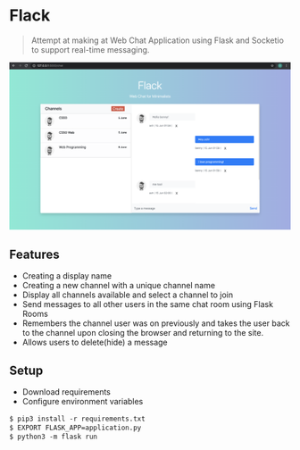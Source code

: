 # Flack

> Attempt at making at Web Chat Application using Flask and Socketio to support real-time messaging.

![Flack](/static/project2.jpg)

## Features

- Creating a display name
- Creating a new channel with a unique channel name
- Display all channels available and select a channel to join
- Send messages to all other users in the same chat room using Flask Rooms
- Remembers the channel user was on previously and takes the user back to the channel upon closing the browser and returning to the site.
- Allows users to delete(hide) a message

## Setup

- Download requirements
- Configure environment variables

```shell 
$ pip3 install -r requirements.txt
$ EXPORT FLASK_APP=application.py
$ python3 -m flask run
```
